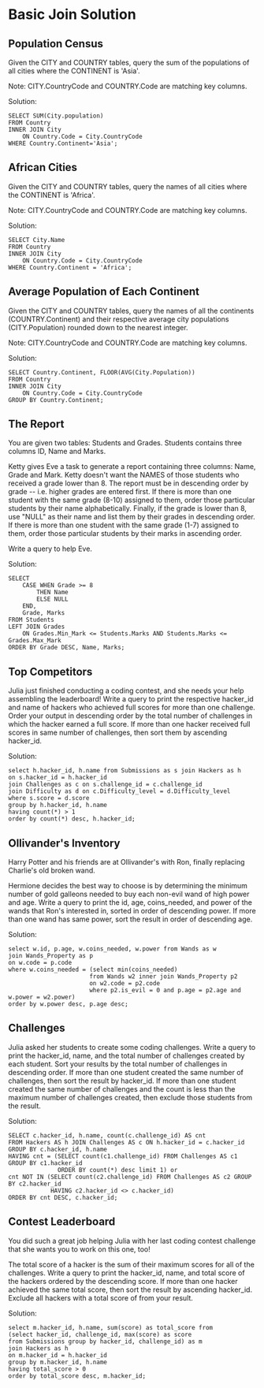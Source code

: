 # Basic Join Solution

## Population Census
Given the CITY and COUNTRY tables, query the sum of the populations of all cities where the CONTINENT is 'Asia'.

Note: CITY.CountryCode and COUNTRY.Code are matching key columns.

Solution:

```MySQL
SELECT SUM(City.population)
FROM Country
INNER JOIN City
    ON Country.Code = City.CountryCode
WHERE Country.Continent='Asia';
```

## African Cities
Given the CITY and COUNTRY tables, query the names of all cities where the CONTINENT is 'Africa'.

Note: CITY.CountryCode and COUNTRY.Code are matching key columns.

Solution:

```MySQL
SELECT City.Name
FROM Country
INNER JOIN City
    ON Country.Code = City.CountryCode
WHERE Country.Continent = 'Africa';
```

## Average Population of Each Continent
Given the CITY and COUNTRY tables, query the names of all the continents (COUNTRY.Continent) and their respective average city populations (CITY.Population) rounded down to the nearest integer.

Note: CITY.CountryCode and COUNTRY.Code are matching key columns.

Solution:

```MySQL
SELECT Country.Continent, FLOOR(AVG(City.Population))
FROM Country
INNER JOIN City
    ON Country.Code = City.CountryCode
GROUP BY Country.Continent;
```

## The Report
You are given two tables: Students and Grades. Students contains three columns ID, Name and Marks.

Ketty gives Eve a task to generate a report containing three columns: Name, Grade and Mark. Ketty doesn't want the NAMES of those students who received a grade lower than 8. The report must be in descending order by grade -- i.e. higher grades are entered first. If there is more than one student with the same grade (8-10) assigned to them, order those particular students by their name alphabetically. Finally, if the grade is lower than 8, use "NULL" as their name and list them by their grades in descending order. If there is more than one student with the same grade (1-7) assigned to them, order those particular students by their marks in ascending order.

Write a query to help Eve.

Solution:

```MySQL
SELECT
    CASE WHEN Grade >= 8
        THEN Name
        ELSE NULL
    END,
    Grade, Marks
FROM Students
LEFT JOIN Grades
    ON Grades.Min_Mark <= Students.Marks AND Students.Marks <= Grades.Max_Mark
ORDER BY Grade DESC, Name, Marks;
```

## Top Competitors
Julia just finished conducting a coding contest, and she needs your help assembling the leaderboard! Write a query to print the respective hacker_id and name of hackers who achieved full scores for more than one challenge. Order your output in descending order by the total number of challenges in which the hacker earned a full score. If more than one hacker received full scores in same number of challenges, then sort them by ascending hacker_id.

Solution:

```MySQL
select h.hacker_id, h.name from Submissions as s join Hackers as h 
on s.hacker_id = h.hacker_id 
join Challenges as c on s.challenge_id = c.challenge_id
join Difficulty as d on c.Difficulty_level = d.Difficulty_level
where s.score = d.score 
group by h.hacker_id, h.name 
having count(*) > 1
order by count(*) desc, h.hacker_id;
```

## Ollivander's Inventory
Harry Potter and his friends are at Ollivander's with Ron, finally replacing Charlie's old broken wand.

Hermione decides the best way to choose is by determining the minimum number of gold galleons needed to buy each non-evil wand of high power and age. Write a query to print the id, age, coins_needed, and power of the wands that Ron's interested in, sorted in order of descending power. If more than one wand has same power, sort the result in order of descending age.

Solution:

```MySQL
select w.id, p.age, w.coins_needed, w.power from Wands as w 
join Wands_Property as p
on w.code = p.code
where w.coins_needed = (select min(coins_needed)
                       from Wands w2 inner join Wands_Property p2 
                       on w2.code = p2.code 
                       where p2.is_evil = 0 and p.age = p2.age and w.power = w2.power)
order by w.power desc, p.age desc;
```

## Challenges
Julia asked her students to create some coding challenges. Write a query to print the hacker_id, name, and the total number of challenges created by each student. Sort your results by the total number of challenges in descending order. If more than one student created the same number of challenges, then sort the result by hacker_id. If more than one student created the same number of challenges and the count is less than the maximum number of challenges created, then exclude those students from the result.

Solution:

```MySQL
SELECT c.hacker_id, h.name, count(c.challenge_id) AS cnt 
FROM Hackers AS h JOIN Challenges AS c ON h.hacker_id = c.hacker_id
GROUP BY c.hacker_id, h.name 
HAVING cnt = (SELECT count(c1.challenge_id) FROM Challenges AS c1 GROUP BY c1.hacker_id 
              ORDER BY count(*) desc limit 1) or
cnt NOT IN (SELECT count(c2.challenge_id) FROM Challenges AS c2 GROUP BY c2.hacker_id 
            HAVING c2.hacker_id <> c.hacker_id)
ORDER BY cnt DESC, c.hacker_id;
```

## Contest Leaderboard
You did such a great job helping Julia with her last coding contest challenge that she wants you to work on this one, too!

The total score of a hacker is the sum of their maximum scores for all of the challenges. Write a query to print the hacker_id, name, and total score of the hackers ordered by the descending score. If more than one hacker achieved the same total score, then sort the result by ascending hacker_id. Exclude all hackers with a total score of  from your result.

Solution:

```MySQL
select m.hacker_id, h.name, sum(score) as total_score from
(select hacker_id, challenge_id, max(score) as score
from Submissions group by hacker_id, challenge_id) as m
join Hackers as h
on m.hacker_id = h.hacker_id
group by m.hacker_id, h.name
having total_score > 0
order by total_score desc, m.hacker_id;
```
